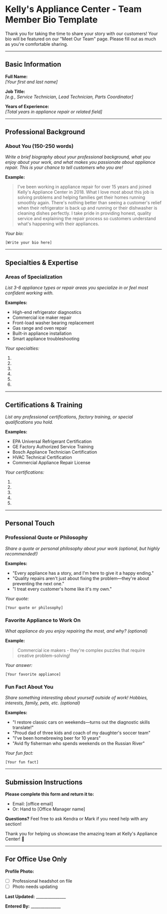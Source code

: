 # Kelly's Appliance Center - Team Member Bio Template

Thank you for taking the time to share your story with our customers! Your bio will be featured on our "Meet Our Team" page. Please fill out as much as you're comfortable sharing.

---

## Basic Information

**Full Name:**  
_[Your first and last name]_

**Job Title:**  
_[e.g., Service Technician, Lead Technician, Parts Coordinator]_

**Years of Experience:**  
_[Total years in appliance repair or related field]_

---

## Professional Background

### About You (150-250 words)
_Write a brief biography about your professional background, what you enjoy about your work, and what makes you passionate about appliance repair. This is your chance to tell customers who you are!_

**Example:**
> I've been working in appliance repair for over 15 years and joined Kelly's Appliance Center in 2018. What I love most about this job is solving problems and helping families get their homes running smoothly again. There's nothing better than seeing a customer's relief when their refrigerator is back up and running or their dishwasher is cleaning dishes perfectly. I take pride in providing honest, quality service and explaining the repair process so customers understand what's happening with their appliances.

_Your bio:_

```
[Write your bio here]
```

---

## Specialties & Expertise

### Areas of Specialization
_List 3-6 appliance types or repair areas you specialize in or feel most confident working with._

**Examples:**
- High-end refrigerator diagnostics
- Commercial ice maker repair
- Front-load washer bearing replacement
- Gas range and oven repair
- Built-in appliance installation
- Smart appliance troubleshooting

_Your specialties:_

1. 
2. 
3. 
4. 
5. 
6. 

---

## Certifications & Training

_List any professional certifications, factory training, or special qualifications you hold._

**Examples:**
- EPA Universal Refrigerant Certification
- GE Factory Authorized Service Training
- Bosch Appliance Technician Certification
- HVAC Technical Certification
- Commercial Appliance Repair License

_Your certifications:_

1. 
2. 
3. 
4. 
5. 

---

## Personal Touch

### Professional Quote or Philosophy
_Share a quote or personal philosophy about your work (optional, but highly recommended!)_

**Examples:**
- "Every appliance has a story, and I'm here to give it a happy ending."
- "Quality repairs aren't just about fixing the problem—they're about preventing the next one."
- "I treat every customer's home like it's my own."

_Your quote:_

```
[Your quote or philosophy]
```

### Favorite Appliance to Work On
_What appliance do you enjoy repairing the most, and why? (optional)_

**Example:**
> Commercial ice makers - they're complex puzzles that require creative problem-solving!

_Your answer:_

```
[Your favorite appliance]
```

### Fun Fact About You
_Share something interesting about yourself outside of work! Hobbies, interests, family, pets, etc. (optional)_

**Examples:**
- "I restore classic cars on weekends—turns out the diagnostic skills translate!"
- "Proud dad of three kids and coach of my daughter's soccer team"
- "I've been homebrewing beer for 10 years"
- "Avid fly fisherman who spends weekends on the Russian River"

_Your fun fact:_

```
[Your fun fact]
```

---

## Submission Instructions

**Please complete this form and return it to:**
- Email: [office email]
- Or: Hand to [Office Manager name]

**Questions?** Feel free to ask Kendra or Mark if you need help with any section!

Thank you for helping us showcase the amazing team at Kelly's Appliance Center! 🔧

---

## For Office Use Only

**Profile Photo:**  
- [ ] Professional headshot on file
- [ ] Photo needs updating

**Last Updated:** _______________

**Entered By:** _______________
